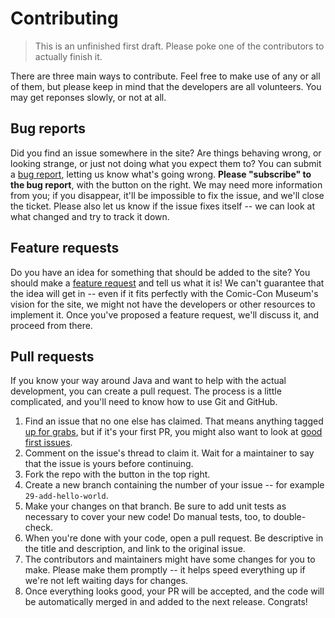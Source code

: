 # Contributing

> This is an unfinished first draft. Please poke one of the contributors to
> actually finish it.

There are three main ways to contribute. Feel free to make use of any or all
of them, but please keep in mind that the developers are all volunteers. You
may get reponses slowly, or not at all.

## Bug reports

Did you find an issue somewhere in the site? Are things behaving wrong, or
looking strange, or just not doing what you expect them to? You can submit a
[bug report][gh-br-tmpl], letting us know what's going wrong.  **Please
"subscribe" to the bug report**, with the button on the right. We may need
more information from you; if you disappear, it'll be impossible to fix the
issue, and we'll close the ticket. Please also let us know if the issue fixes
itself -- we can look at what changed and try to track it down.

## Feature requests

Do you have an idea for something that should be added to the site? You should
make a [feature request][gh-fr-tmpl] and tell us what it is! We can't
guarantee that the idea will get in -- even if it fits perfectly with the
Comic-Con Museum's vision for the site, we might not have the developers or
other resources to implement it. Once you've proposed a feature request, we'll
discuss it, and proceed from there.

## Pull requests

If you know your way around Java and want to help with the actual development,
you can create a pull request. The process is a little complicated, and you'll
need to know how to use Git and GitHub.

1.  Find an issue that no one else has claimed. That means anything tagged
    [up for grabs][gh-ufg], but if it's your first PR, you might also want
    to look at [good first issues][gh-gfi].
2.  Comment on the issue's thread to claim it. Wait for a maintainer to say
    that the issue is yours before continuing.
3.  Fork the repo with the button in the top right.
4.  Create a new branch containing the number of your issue -- for example
    `29-add-hello-world`.
5.  Make your changes on that branch. Be sure to add unit tests as necessary
    to cover your new code! Do manual tests, too, to double-check.
6.  When you're done with your code, open a pull request. Be descriptive in
    the title and description, and link to the original issue.
7.  The contributors and maintainers might have some changes for you to make.
    Please make them promptly -- it helps speed everything up if we're not
    left waiting days for changes.
8.  Once everything looks good, your PR will be accepted, and the code will
    be automatically merged in and added to the next release. Congrats!

 [gh-br-tmpl]: https://github.com/Comic-ConMuseum/fan-curation-spring/issues/new?template=bug-report.md
 [gh-fr-tmpl]: https://github.com/Comic-ConMuseum/fan-curation-spring/issues/new?template=feature_request.md
 
 [gh-ufg]: https://github.com/Comic-ConMuseum/fan-curation-spring/issues?q=is%3Aissue+is%3Aopen+label%3A%22up+for+grabs%22
 [gh-gfi]: https://github.com/Comic-ConMuseum/fan-curation-spring/labels/good%20first%20issue
 [gh-hw]: https://github.com/Comic-ConMuseum/fan-curation-spring/labels/help%20wanted
 
